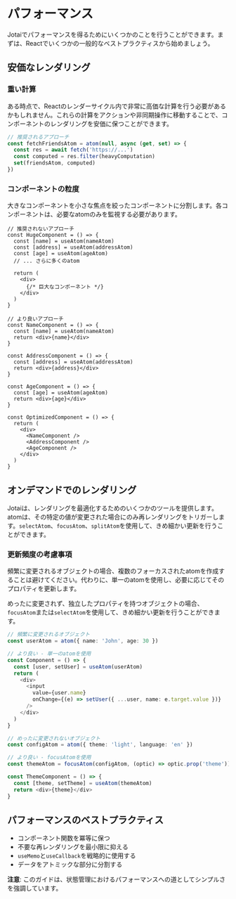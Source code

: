 # パフォーマンス

Jotaiでパフォーマンスを得るためにいくつかのことを行うことができます。まずは、Reactでいくつかの一般的なベストプラクティスから始めましょう。

## 安価なレンダリング

### 重い計算

ある時点で、Reactのレンダーサイクル内で非常に高価な計算を行う必要があるかもしれません。これらの計算をアクションや非同期操作に移動することで、コンポーネントのレンダリングを安価に保つことができます。

```ts
// 推奨されるアプローチ
const fetchFriendsAtom = atom(null, async (get, set) => {
  const res = await fetch('https://...')
  const computed = res.filter(heavyComputation)
  set(friendsAtom, computed)
})
```

### コンポーネントの粒度

大きなコンポーネントを小さな焦点を絞ったコンポーネントに分割します。各コンポーネントは、必要なatomのみを監視する必要があります。

```tsx
// 推奨されないアプローチ
const HugeComponent = () => {
  const [name] = useAtom(nameAtom)
  const [address] = useAtom(addressAtom)
  const [age] = useAtom(ageAtom)
  // ... さらに多くのatom

  return (
    <div>
      {/* 巨大なコンポーネント */}
    </div>
  )
}

// より良いアプローチ
const NameComponent = () => {
  const [name] = useAtom(nameAtom)
  return <div>{name}</div>
}

const AddressComponent = () => {
  const [address] = useAtom(addressAtom)
  return <div>{address}</div>
}

const AgeComponent = () => {
  const [age] = useAtom(ageAtom)
  return <div>{age}</div>
}

const OptimizedComponent = () => {
  return (
    <div>
      <NameComponent />
      <AddressComponent />
      <AgeComponent />
    </div>
  )
}
```

## オンデマンドでのレンダリング

Jotaiは、レンダリングを最適化するためのいくつかのツールを提供します。atomは、その特定の値が変更された場合にのみ再レンダリングをトリガーします。`selectAtom`、`focusAtom`、`splitAtom`を使用して、きめ細かい更新を行うことができます。

### 更新頻度の考慮事項

頻繁に変更されるオブジェクトの場合、複数のフォーカスされたatomを作成することは避けてください。代わりに、単一のatomを使用し、必要に応じてそのプロパティを更新します。

めったに変更されず、独立したプロパティを持つオブジェクトの場合、`focusAtom`または`selectAtom`を使用して、きめ細かい更新を行うことができます。

```ts
// 頻繁に変更されるオブジェクト
const userAtom = atom({ name: 'John', age: 30 })

// より良い - 単一のatomを使用
const Component = () => {
  const [user, setUser] = useAtom(userAtom)
  return (
    <div>
      <input
        value={user.name}
        onChange={(e) => setUser({ ...user, name: e.target.value })}
      />
    </div>
  )
}

// めったに変更されないオブジェクト
const configAtom = atom({ theme: 'light', language: 'en' })

// より良い - focusAtomを使用
const themeAtom = focusAtom(configAtom, (optic) => optic.prop('theme'))

const ThemeComponent = () => {
  const [theme, setTheme] = useAtom(themeAtom)
  return <div>{theme}</div>
}
```

## パフォーマンスのベストプラクティス

- コンポーネント関数を冪等に保つ
- 不要な再レンダリングを最小限に抑える
- `useMemo`と`useCallback`を戦略的に使用する
- データをアトミックな部分に分割する

**注意**: このガイドは、状態管理におけるパフォーマンスへの道としてシンプルさを強調しています。
